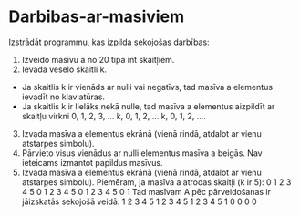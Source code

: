 # Darbibas-ar-masiviem
Izstrādāt programmu, kas izpilda sekojošas darbības:
1. Izveido masīvu a no 20 tipa int skaitļiem.
2. Ievada veselo skaitli k.
- Ja skaitlis k ir vienāds ar nulli vai negatīvs, tad masīva a elementus ievadīt no klaviatūras.
- Ja skaitlis k ir lielāks nekā nulle, tad masīva a elementus aizpildīt ar skaitļu virkni 0, 1, 2, 3, ... k, 0,
1, 2, ... k, 0, 1, 2, ....
3. Izvada masīva a elementus ekrānā (vienā rindā, atdalot ar vienu atstarpes simbolu).
4. Pārvieto visus vienādus ar nulli elementus masīva a beigās. Nav ieteicams izmantot papildus masīvus.
5. Izvada masīva a elementus ekrānā (vienā rindā, atdalot ar vienu atstarpes simbolu).
Piemēram, ja masīva a atrodas skaitļi (k ir 5):
0 1 2 3 4 5 0 1 2 3 4 5 0 1 2 3 4 5 0 1
Tad masīvam A pēc pārveidošanas ir jāizskatās sekojošā veidā:
1 2 3 4 5 1 2 3 4 5 1 2 3 4 5 1 0 0 0 0

